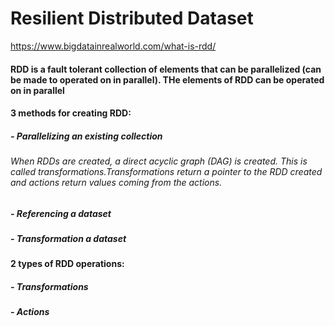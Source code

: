 # Resilient Distributed Dataset
https://www.bigdatainrealworld.com/what-is-rdd/

#### RDD is a fault tolerant collection of elements that can be parallelized (can be made to operated on in parallel). THe elements of RDD can be operated on in parallel



#### 3 methods for creating RDD:
##### - Parallelizing an existing collection
###### When RDDs are created, a direct acyclic graph (DAG) is created. This is called transformations.Transformations return a pointer to the RDD created and actions return values coming from the actions.
##### - Referencing a dataset
##### - Transformation a dataset

#### 2 types of RDD operations:
##### - Transformations
##### - Actions
